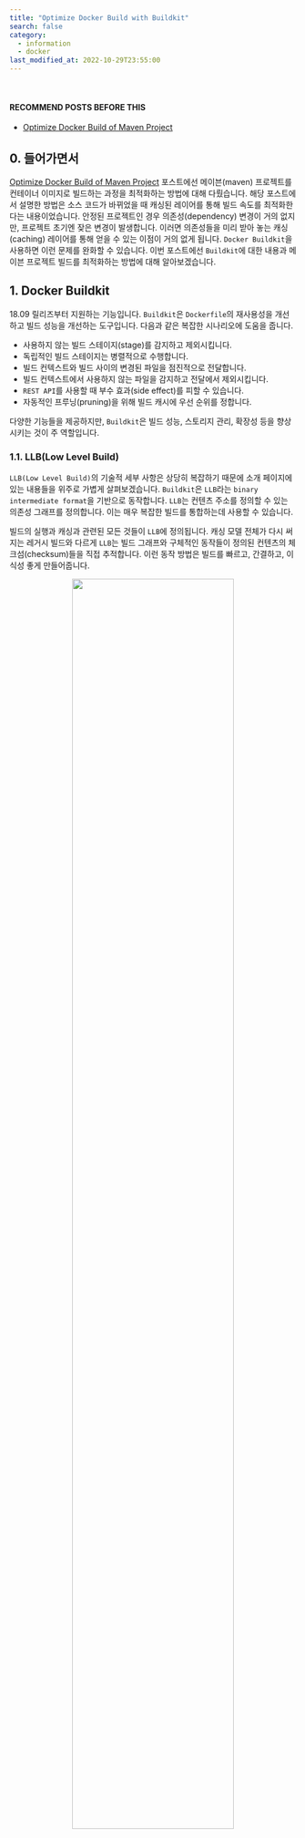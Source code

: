 ```yaml
---
title: "Optimize Docker Build with Buildkit"
search: false
category:
  - information
  - docker
last_modified_at: 2022-10-29T23:55:00
---
```


<br/>

#### RECOMMEND POSTS BEFORE THIS

* [Optimize Docker Build of Maven Project][optimize-maven-project-when-dockerizing-link]

## 0. 들어가면서

[Optimize Docker Build of Maven Project][optimize-maven-project-when-dockerizing-link] 포스트에선 메이븐(maven) 프로젝트를 컨테이너 이미지로 빌드하는 과정을 최적화하는 방법에 대해 다뤘습니다. 
해당 포스트에서 설명한 방법은 소스 코드가 바뀌었을 때 캐싱된 레이어를 통해 빌드 속도를 최적화한다는 내용이었습니다. 
안정된 프로젝트인 경우 의존성(dependency) 변경이 거의 없지만, 프로젝트 초기엔 잦은 변경이 발생합니다. 
이러면 의존성들을 미리 받아 놓는 캐싱(caching) 레이어를 통해 얻을 수 있는 이점이 거의 없게 됩니다. 
`Docker Buildkit`을 사용하면 이런 문제를 완화할 수 있습니다. 
이번 포스트에선 `Buildkit`에 대한 내용과 메이븐 프로젝트 빌드를 최적화하는 방법에 대해 알아보겠습니다.

## 1. Docker Buildkit

18.09 릴리즈부터 지원하는 기능입니다. 
`Buildkit`은 `Dockerfile`의 재사용성을 개선하고 빌드 성능을 개선하는 도구입니다. 
다음과 같은 복잡한 시나리오에 도움을 줍니다.

* 사용하지 않는 빌드 스테이지(stage)를 감지하고 제외시킵니다.
* 독립적인 빌드 스테이지는 병렬적으로 수행합니다.
* 빌드 컨텍스트와 빌드 사이의 변경된 파일을 점진적으로 전달합니다.
* 빌드 컨텍스트에서 사용하지 않는 파일을 감지하고 전달에서 제외시킵니다.
* `REST API`를 사용할 때 부수 효과(side effect)를 피할 수 있습니다.
* 자동적인 프루닝(pruning)을 위해 빌드 캐시에 우선 순위를 정합니다.

다양한 기능들을 제공하지만, `Buildkit`은 빌드 성능, 스토리지 관리, 확장성 등을 향상시키는 것이 주 역할입니다. 

### 1.1. LLB(Low Level Build)

`LLB(Low Level Build)`의 기술적 세부 사항은 상당히 복잡하기 때문에 소개 페이지에 있는 내용들을 위주로 가볍게 살펴보겠습니다. 
`Buildkit`은 `LLB`라는 `binary intermediate format`을 기반으로 동작합니다. 
`LLB`는 컨텐츠 주소를 정의할 수 있는 의존성 그래프를 정의합니다. 
이는 매우 복잡한 빌드를 통합하는데 사용할 수 있습니다. 

빌드의 실행과 캐싱과 관련된 모든 것들이 `LLB`에 정의됩니다. 
캐싱 모델 전체가 다시 써지는 레거시 빌드와 다르게 `LLB`는 빌드 그래프와 구체적인 동작들이 정의된 컨텐츠의 체크섬(checksum)들을 직접 추적합니다. 
이런 동작 방법은 빌드를 빠르고, 간결하고, 이식성 좋게 만들어줍니다. 

<p align="center">
    <img src="/images/optimize-docker-build-with-buildkit-1.JPG" width="75%" class="image__border">
</p>
<center>https://docs.docker.com/build/buildkit/</center>

### 1.2. Frontend

프론트엔드(Frontend)는 사람이 읽을 수 있는 빌드 형식을 가지고 `LLB`로 변환하는 컴포넌트입니다. 
프론트엔드는 이미지로써 배포될 수 있으며 사용자는 특정 프론트엔드 버전을 지정하여 사용하는 것이 가능합니다. 

### 1.3. RUN --mount Types

`RUN --mount` 옵션을 통해 마운트(mount) 타입을 지정하면 이미지 빌드 프로세스가 접근할 수 있는 임시 마운트를 생성할 수 있습니다. 
4가지 종류의 마운트가 존재합니다.

* `bind` - 컨텍스트 디렉토리를 읽기 전용으로 `bind-mount`합니다.
* `cache` - 컴파일러나 패키지 매니저가 사용할 수 있는 임시 디렉토리를 마운트합니다.
* `secret` - 빌드 이미지에 함께 추가하지 않고 개인 키 같은 보안 파일에 액세스할 수 있습니다.
* `ssh` - 빌드 시 암호 구문을 지원하여 SSH 에이전트를 통해 SSH 키에 접근할 수 있습니다.

#### 1.3.1. --mount=type=cache 상세 옵션

이번 포스트에서 다루는 빌드 속도 개선 방법은 `cache` 타입을 통해 이뤄졌습니다. 
이와 관련된 옵션들만 알아보겠습니다. 

* id 옵션
    * 다른 캐시를 구분할 수 있는 아이디 값이며 기본 값은 `target`입니다.
* target 옵션 
    * 마운트할 경로(path)를 지정합니다.
* ro, readonly 옵션
    * 해당 옵션을 사용하면 읽기 전용으로 캐시로 지정합니다.
* sharing 옵션
    * `shared`, `private`, `locked` 3가지 중 한 가지 값을 가집니다.
    * 기본 값은 `shared`입니다.
    * `shared` 값 - 다른 사용자(writer)들에게 동시적으로 사용됩니다.
    * `private` 값 - 다른 사용자들이 존재하는 경우 새로운 마운트를 생성합니다.
    * `locked` 값 - 두 번째 사용자는 첫 번째 사용자가 마운트 사용을 마칠 때까지 대기합니다.
* from 옵션
    * 캐시 마운트를 기준으로 스테이지를 빌드합니다.
    * 기본 값은 빈 디렉토리입니다. 
* source 옵션
    * `from` 값의 하위 경로입니다.
    * 기본 값은 `from` 값의 루트 경로입니다.
* mode 옵션
    * 새로운 캐시 디렉토리의 파일 모드입니다.
    * 기본 값은 `0755`입니다.
* uid 옵션
    * 캐시 디렉토리를 위한 사용자 아이디입니다.
    * 기본 값은 0 입니다.
* gid 옵션
    * 캐시 디렉토리를 위한 그룹 아이디입니다.
    * 기본 값은 0 입니다.

## 2. Optimize Maven Project Build

[Optimize Docker Build of Maven Project][optimize-maven-project-when-dockerizing-link] 예시를 기준으로 의존성이 바뀌었을 때 빌드 속도 차이가 얼마나 나는지 확인해보겠습니다. 

### 2.1. Activate Buildkit 

`Buildkit` 지원을 활성화시킵니다. 
18.09 버전부터 지원하였고, 19.03 버전까진 기본 방식이 아니므로 활성화 여부를 확인 후 적용합니다. 
환경 변수를 통해 지정하는 방법과 `daemon.json` 파일 설정을 변경하는 방법이 있습니다. 
이번 포스트에선 `daemon.json` 설정을 변경하였습니다.

##### daemon.json 설정 변경

* 운영체제 별로 해당 파일 위치가 다릅니다.
    * MacOS - /Users/{userName}/.docker/daemon.json
    * Linux - /etc/docker/daemon.json

```json
{
  "features": {
    "buildkit" : true
  }
}
```

### 2.2. 시간 측정 - Buildkit 미적용

#### 2.2.1. Dockerfile Script

* 의존성을 변경하는 `pom.xml` 파일에 변경이 있을 때만 필요한 의존성을 받는 레이어를 재실행합니다.
    * RUN mvn dependency:go-offline

```dockerfile
FROM maven:3.8.6-jdk-11 as MAVEN_BUILD

WORKDIR /build

COPY pom.xml .

RUN mvn dependency:go-offline

COPY src ./src

RUN mvn package -Dmaven.test.skip=true

FROM openjdk:11-jdk-slim-buster

WORKDIR /app

ARG JAR_FILE=*.jar

COPY --from=MAVEN_BUILD /build/target/${JAR_FILE} ./app.jar

EXPOSE 8080

CMD ["java", "-jar", "app.jar"]
```

#### 2.2.2. 최초 빌드 시간

* 최초 이미지 빌드 시 필요한 의존성들을 준비하는 `RUN mvn dependency:go-offline` 레이어에서 607초 소요됩니다.
* 빌드 시간이 총 662.4초 소요됩니다.

```
$ docker build . 

[+] Building 662.4s (15/15) FINISHED
 => [internal] load build definition from Dockerfile                                                                                                        0.3s
 => => transferring dockerfile: 376B                                                                                                                        0.0s
 => [internal] load .dockerignore                                                                                                                           0.3s
 => => transferring context: 2B                                                                                                                             0.0s
 => [internal] load metadata for docker.io/library/openjdk:11-jdk-slim-buster                                                                               2.4s
 => [internal] load metadata for docker.io/library/maven:3.8.6-jdk-11                                                                                       2.2s
 => [maven_build 1/6] FROM docker.io/library/maven:3.8.6-jdk-11@sha256:805f366910aea2a91ed263654d23df58bd239f218b2f9562ff51305be81f                        22.8s
 => => resolve docker.io/library/maven:3.8.6-jdk-11@sha256:805f366910aea2a91ed263654d23df58bd239f218b2f9562ff51305be81fa215                                 0.2s
 => => sha256:805f366910aea2a91ed263654d23df58bd239f218b2f9562ff51305be81fa215 549B / 549B                                                                  0.0s
 => => sha256:37a94a4fe3b52627748d66c095d013a17d67478bc0594236eca55c8aef33ddaa 2.42kB / 2.42kB                                                              0.0s
 => => sha256:6c3ab1faec76c92f0867f4b366000d77e8dab5f9d6339fb03c1e394e20f3cb59 8.91kB / 8.91kB                                                              0.0s
 => => sha256:001c52e26ad57e3b25b439ee0052f6692e5c0f2d5d982a00a8819ace5e521452 55.00MB / 55.00MB                                                           13.3s
 => => sha256:d9d4b9b6e964657da49910b495173d6c4f0d9bc47b3b44273cf82fd32723d165 5.16MB / 5.16MB                                                              2.4s
 => => sha256:2068746827ec1b043b571e4788693eab7e9b2a95301176512791f8c317a2816a 10.88MB / 10.88MB                                                            3.5s
 => => sha256:9daef329d35093868ef75ac8b7c6eb407fa53abbcb3a264c218c2ec7bca716e6 54.58MB / 54.58MB                                                            7.0s
 => => sha256:d85151f15b6683b98f21c3827ac545188b1849efb14a1049710ebc4692de3dd5 5.42MB / 5.42MB                                                              7.6s
 => => sha256:66223a710990a0ae7162aeed80417d30303afa3f24aafa57aa30348725e2230b 213B / 213B                                                                  7.9s
 => => sha256:db38d58ec8ab4111b072f6700f978a51985acd252aabce3be377f25162e68301 202.07MB / 202.07MB                                                         15.4s
 => => sha256:2896deaba78c60c05d4e37be721ade7bd8f30cddb280af30b5e4df930108f045 8.74MB / 8.74MB                                                              8.8s
 => => sha256:25fd53091b07a227ff046dc649e522bed93779b38e38fca2635bc642eac0d71f 856B / 856B                                                                  9.0s
 => => sha256:dd3ce32e87decb846afbbee5101dd4f88280e8a7a6f3f1a2b8026efe474fda90 360B / 360B                                                                  9.2s
 => => extracting sha256:001c52e26ad57e3b25b439ee0052f6692e5c0f2d5d982a00a8819ace5e521452                                                                   1.9s
 => => extracting sha256:d9d4b9b6e964657da49910b495173d6c4f0d9bc47b3b44273cf82fd32723d165                                                                   0.2s
 => => extracting sha256:2068746827ec1b043b571e4788693eab7e9b2a95301176512791f8c317a2816a                                                                   0.2s
 => => extracting sha256:9daef329d35093868ef75ac8b7c6eb407fa53abbcb3a264c218c2ec7bca716e6                                                                   2.0s
 => => extracting sha256:d85151f15b6683b98f21c3827ac545188b1849efb14a1049710ebc4692de3dd5                                                                   0.2s
 => => extracting sha256:66223a710990a0ae7162aeed80417d30303afa3f24aafa57aa30348725e2230b                                                                   0.0s
 => => extracting sha256:db38d58ec8ab4111b072f6700f978a51985acd252aabce3be377f25162e68301                                                                   3.9s
 => => extracting sha256:2896deaba78c60c05d4e37be721ade7bd8f30cddb280af30b5e4df930108f045                                                                   0.1s
 => => extracting sha256:25fd53091b07a227ff046dc649e522bed93779b38e38fca2635bc642eac0d71f                                                                   0.0s
 => => extracting sha256:dd3ce32e87decb846afbbee5101dd4f88280e8a7a6f3f1a2b8026efe474fda90                                                                   0.0s
 => [stage-1 1/3] FROM docker.io/library/openjdk:11-jdk-slim-buster@sha256:863ce6f3c27a0a50b458227f23beadda1e7178cda0971fa42b50b05d                        12.7s
 => => resolve docker.io/library/openjdk:11-jdk-slim-buster@sha256:863ce6f3c27a0a50b458227f23beadda1e7178cda0971fa42b50b05d9a5dcf55                         0.1s
 => => sha256:0713a1ae7eb5f31b83e5efe619e1c1be0f28985d15b2cd36f47afcf3d9e3cf62 5.59kB / 5.59kB                                                              0.0s
 => => sha256:140e22108c7d39a72fc1f5f3ba4ffdd55836614e9c53175f5d43ada8b6bbaacc 3.27MB / 3.27MB                                                              1.8s
 => => sha256:863ce6f3c27a0a50b458227f23beadda1e7178cda0971fa42b50b05d9a5dcf55 549B / 549B                                                                  0.0s
 => => sha256:c710ac217d26e31560686e85cdac797e3e2cbb73146276647f5d9f6beea850c1 1.16kB / 1.16kB                                                              0.0s
 => => sha256:993077aca88ec2c64510ea6df4ece97e0a009459040c50730ec068cf7076b7c7 209B / 209B                                                                  0.7s
 => => sha256:751ef25978b2971e15496369695ba51ed5b1b9aaca7e37b18a173d754d1ca820 27.14MB / 27.14MB                                                            1.5s
 => => sha256:a1316402b155e7344964cea7a5a30218b7d122e100d3b5a140d4812e508220ad 202.34MB / 202.34MB                                                          8.2s
 => => extracting sha256:751ef25978b2971e15496369695ba51ed5b1b9aaca7e37b18a173d754d1ca820                                                                   1.2s
 => => extracting sha256:140e22108c7d39a72fc1f5f3ba4ffdd55836614e9c53175f5d43ada8b6bbaacc                                                                   0.2s
 => => extracting sha256:993077aca88ec2c64510ea6df4ece97e0a009459040c50730ec068cf7076b7c7                                                                   0.0s
 => => extracting sha256:a1316402b155e7344964cea7a5a30218b7d122e100d3b5a140d4812e508220ad                                                                   4.3s
 => [internal] load build context                                                                                                                           0.2s
 => => transferring context: 5.10kB                                                                                                                         0.0s
 => [stage-1 2/3] WORKDIR /app                                                                                                                              0.7s
 => [maven_build 2/6] WORKDIR /build                                                                                                                        0.7s
 => [maven_build 3/6] COPY pom.xml .                                                                                                                        0.0s
 => [maven_build 4/6] RUN mvn dependency:go-offline                                                                                                       607.0s
 => [maven_build 5/6] COPY src ./src                                                                                                                        0.0s
 => [maven_build 6/6] RUN mvn package -Dmaven.test.skip=true                                                                                               28.3s
 => [stage-1 3/3] COPY --from=MAVEN_BUILD /build/target/*.jar ./app.jar                                                                                     0.1s
 => exporting to image                                                                                                                                      0.1s
 => => exporting layers                                                                                                                                     0.1s
 => => writing image sha256:56616a82fa61cb0a6c559edcc0861e6f9ce6b7b0046338a5b8725ddd5b4b41ae                                                                0.0s
```

#### 2.2.3. 의존성 변경

* `pom.xml` 파일에 다음과 같은 의존성을 추가합니다.

```xml
    <dependency>
        <groupId>org.projectlombok</groupId>
        <artifactId>lombok</artifactId>
        <version>1.18.24</version>
        <scope>provided</scope>
    </dependency>
```

#### 2.2.4. 이미지 재빌드 시간

* `pom.xml` 파일이 변경되었으므로 그 아래 캐싱 레이어를 사용하지 못합니다.
* 최초 빌드와 마찬가지로 `RUN mvn dependency:go-offline` 레이어에서 559.4초 소요됩니다.
    * 캐싱된 레이어를 재사용하지 못하므로 모든 의존성을 다시 다운로드 받습니다.
* 빌드 시간이 총 573.7초 소요됩니다.

```
$ docker build .

[+] Building 573.7s (17/17) FINISHED                  
 => [internal] load build definition from Dockerfile                                                                                                       0.0s
 => => transferring dockerfile: 37B                                                                                                                        0.0s
 => [internal] load .dockerignore                                                                                                                          0.0s
 => => transferring context: 2B                                                                                                                            0.0s
 => [internal] load metadata for docker.io/library/openjdk:11-jdk-slim-buster                                                                              2.4s
 => [internal] load metadata for docker.io/library/maven:3.8.6-jdk-11                                                                                      2.4s
 => [auth] library/openjdk:pull token for registry-1.docker.io                                                                                             0.0s
 => [auth] library/maven:pull token for registry-1.docker.io                                                                                               0.0s
 => [stage-1 1/3] FROM docker.io/library/openjdk:11-jdk-slim-buster@sha256:863ce6f3c27a0a50b458227f23beadda1e7178cda0971fa42b50b05d9a5dcf55                0.0s
 => [maven_build 1/6] FROM docker.io/library/maven:3.8.6-jdk-11@sha256:805f366910aea2a91ed263654d23df58bd239f218b2f9562ff51305be81fa215                    0.0s
 => [internal] load build context                                                                                                                          0.0s
 => => transferring context: 3.16kB                                                                                                                        0.0s
 => CACHED [maven_build 2/6] WORKDIR /build                                                                                                                0.0s
 => [maven_build 3/6] COPY pom.xml .                                                                                                                       0.0s
 => [maven_build 4/6] RUN mvn dependency:go-offline                                                                                                      559.4s
 => [maven_build 5/6] COPY src ./src                                                                                                                       0.0s 
 => [maven_build 6/6] RUN mvn package -Dmaven.test.skip=true                                                                                              11.2s 
 => CACHED [stage-1 2/3] WORKDIR /app                                                                                                                      0.0s 
 => [stage-1 3/3] COPY --from=MAVEN_BUILD /build/target/*.jar ./app.jar                                                                                    0.1s 
 => exporting to image                                                                                                                                     0.1s 
 => => exporting layers                                                                                                                                    0.1s 
 => => writing image sha256:729ceb3391af10e49d633d5f180cd48acbd5ba1fc3ea86e5466f924599128329                                                               0.0s 
```

### 2.3. 시간 측정 - Buildkit 적용

`Buildkit`을 적용한 후 의존성에 변경이 있었을 때 속도 차이가 얼마나 있는지 살펴보겠습니다. 

#### 2.3.1. Dockerfile Script

* `RUN --mount=type=cache` 옵션
    * 컴파일러나 패키지 매니저들을 위한 캐시 디렉토리를 임의의 디렉토리에 연결합니다.
    * 컨테이너를 빌드할 때 컴파일러나 패키지 매니저는 캐시 디렉토리를 사용할 수 있습니다.
* `target=/root/.m2` 옵션
    * 마운트할 경로를 지정합니다.
    * 메이븐 이미지가 사용하는 로컬 레포지토리 경로를 캐시 디렉토리로 지정합니다.

```dockerfile
FROM maven:3.8.6-jdk-11 as MAVEN_BUILD

WORKDIR /build

COPY pom.xml .

RUN --mount=type=cache,target=/root/.m2 mvn dependency:go-offline

COPY src ./src

RUN --mount=type=cache,target=/root/.m2 mvn package -Dmaven.test.skip=true

FROM openjdk:11-jdk-slim-buster

WORKDIR /app

ARG JAR_FILE=*.jar

COPY --from=MAVEN_BUILD /build/target/${JAR_FILE} ./app.jar

EXPOSE 8080

CMD ["java", "-jar", "app.jar"]
```

#### 2.3.2. 최초 빌드 시간

* 최초 이미지 빌드 시 필요한 의존성들을 준비하는 `RUN mvn dependency:go-offline` 레이어에서 1020.7초 소요됩니다.
* 빌드 시간이 총 1063.1초 소요됩니다.

```
$ docker build . 

[+] Building 1063.1s (15/15) FINISHED
 => [internal] load build definition from Dockerfile                                                                                                      0.0s
 => => transferring dockerfile: 448B                                                                                                                      0.0s
 => [internal] load .dockerignore                                                                                                                         0.0s
 => => transferring context: 2B                                                                                                                           0.0s
 => [internal] load metadata for docker.io/library/openjdk:11-jdk-slim-buster                                                                             2.1s
 => [internal] load metadata for docker.io/library/maven:3.8.6-jdk-11                                                                                     2.1s
 => [maven_build 1/6] FROM docker.io/library/maven:3.8.6-jdk-11@sha256:805f366910aea2a91ed263654d23df58bd239f218b2f9562ff51305be81fa215                  21.2s
 => => resolve docker.io/library/maven:3.8.6-jdk-11@sha256:805f366910aea2a91ed263654d23df58bd239f218b2f9562ff51305be81fa215                               0.0s
 => => sha256:6c3ab1faec76c92f0867f4b366000d77e8dab5f9d6339fb03c1e394e20f3cb59 8.91kB / 8.91kB                                                            0.0s
 => => sha256:d9d4b9b6e964657da49910b495173d6c4f0d9bc47b3b44273cf82fd32723d165 5.16MB / 5.16MB                                                            1.3s
 => => sha256:2068746827ec1b043b571e4788693eab7e9b2a95301176512791f8c317a2816a 10.88MB / 10.88MB                                                          1.8s
 => => sha256:805f366910aea2a91ed263654d23df58bd239f218b2f9562ff51305be81fa215 549B / 549B                                                                0.0s
 => => sha256:37a94a4fe3b52627748d66c095d013a17d67478bc0594236eca55c8aef33ddaa 2.42kB / 2.42kB                                                            0.0s
 => => sha256:001c52e26ad57e3b25b439ee0052f6692e5c0f2d5d982a00a8819ace5e521452 55.00MB / 55.00MB                                                          4.6s
 => => sha256:9daef329d35093868ef75ac8b7c6eb407fa53abbcb3a264c218c2ec7bca716e6 54.58MB / 54.58MB                                                          4.5s
 => => sha256:d85151f15b6683b98f21c3827ac545188b1849efb14a1049710ebc4692de3dd5 5.42MB / 5.42MB                                                            2.9s
 => => sha256:66223a710990a0ae7162aeed80417d30303afa3f24aafa57aa30348725e2230b 213B / 213B                                                                3.2s
 => => sha256:db38d58ec8ab4111b072f6700f978a51985acd252aabce3be377f25162e68301 202.07MB / 202.07MB                                                       15.7s
 => => sha256:2896deaba78c60c05d4e37be721ade7bd8f30cddb280af30b5e4df930108f045 8.74MB / 8.74MB                                                            5.3s
 => => extracting sha256:001c52e26ad57e3b25b439ee0052f6692e5c0f2d5d982a00a8819ace5e521452                                                                 2.2s
 => => sha256:25fd53091b07a227ff046dc649e522bed93779b38e38fca2635bc642eac0d71f 856B / 856B                                                                4.9s
 => => sha256:dd3ce32e87decb846afbbee5101dd4f88280e8a7a6f3f1a2b8026efe474fda90 360B / 360B                                                                5.2s
 => => extracting sha256:d9d4b9b6e964657da49910b495173d6c4f0d9bc47b3b44273cf82fd32723d165                                                                 0.2s
 => => extracting sha256:2068746827ec1b043b571e4788693eab7e9b2a95301176512791f8c317a2816a                                                                 0.3s
 => => extracting sha256:9daef329d35093868ef75ac8b7c6eb407fa53abbcb3a264c218c2ec7bca716e6                                                                 2.4s
 => => extracting sha256:d85151f15b6683b98f21c3827ac545188b1849efb14a1049710ebc4692de3dd5                                                                 0.2s
 => => extracting sha256:66223a710990a0ae7162aeed80417d30303afa3f24aafa57aa30348725e2230b                                                                 0.0s
 => => extracting sha256:db38d58ec8ab4111b072f6700f978a51985acd252aabce3be377f25162e68301                                                                 4.5s
 => => extracting sha256:2896deaba78c60c05d4e37be721ade7bd8f30cddb280af30b5e4df930108f045                                                                 0.1s
 => => extracting sha256:25fd53091b07a227ff046dc649e522bed93779b38e38fca2635bc642eac0d71f                                                                 0.0s
 => => extracting sha256:dd3ce32e87decb846afbbee5101dd4f88280e8a7a6f3f1a2b8026efe474fda90                                                                 0.0s
 => [internal] load build context                                                                                                                         0.0s
 => => transferring context: 5.10kB                                                                                                                       0.0s
 => [stage-1 1/3] FROM docker.io/library/openjdk:11-jdk-slim-buster@sha256:863ce6f3c27a0a50b458227f23beadda1e7178cda0971fa42b50b05d9a5dcf55              20.2s
 => => resolve docker.io/library/openjdk:11-jdk-slim-buster@sha256:863ce6f3c27a0a50b458227f23beadda1e7178cda0971fa42b50b05d9a5dcf55                       0.0s
 => => sha256:863ce6f3c27a0a50b458227f23beadda1e7178cda0971fa42b50b05d9a5dcf55 549B / 549B                                                                0.0s
 => => sha256:c710ac217d26e31560686e85cdac797e3e2cbb73146276647f5d9f6beea850c1 1.16kB / 1.16kB                                                            0.0s
 => => sha256:0713a1ae7eb5f31b83e5efe619e1c1be0f28985d15b2cd36f47afcf3d9e3cf62 5.59kB / 5.59kB                                                            0.0s
 => => sha256:751ef25978b2971e15496369695ba51ed5b1b9aaca7e37b18a173d754d1ca820 27.14MB / 27.14MB                                                          7.3s
 => => sha256:140e22108c7d39a72fc1f5f3ba4ffdd55836614e9c53175f5d43ada8b6bbaacc 3.27MB / 3.27MB                                                            6.9s
 => => sha256:993077aca88ec2c64510ea6df4ece97e0a009459040c50730ec068cf7076b7c7 209B / 209B                                                                7.2s
 => => sha256:a1316402b155e7344964cea7a5a30218b7d122e100d3b5a140d4812e508220ad 202.34MB / 202.34MB                                                       15.5s
 => => extracting sha256:751ef25978b2971e15496369695ba51ed5b1b9aaca7e37b18a173d754d1ca820                                                                 1.3s
 => => extracting sha256:140e22108c7d39a72fc1f5f3ba4ffdd55836614e9c53175f5d43ada8b6bbaacc                                                                 0.2s
 => => extracting sha256:993077aca88ec2c64510ea6df4ece97e0a009459040c50730ec068cf7076b7c7                                                                 0.0s
 => => extracting sha256:a1316402b155e7344964cea7a5a30218b7d122e100d3b5a140d4812e508220ad                                                                 4.4s
 => [stage-1 2/3] WORKDIR /app                                                                                                                            0.6s
 => [maven_build 2/6] WORKDIR /build                                                                                                                      0.0s
 => [maven_build 3/6] COPY pom.xml .                                                                                                                      0.0s
 => [maven_build 4/6] RUN --mount=type=cache,target=/root/.m2 mvn dependency:go-offline                                                                1020.7s
 => [maven_build 5/6] COPY src ./src                                                                                                                      0.0s
 => [maven_build 6/6] RUN --mount=type=cache,target=/root/.m2 mvn package -Dmaven.test.skip=true                                                         18.4s
 => [stage-1 3/3] COPY --from=MAVEN_BUILD /build/target/*.jar ./app.jar                                                                                   0.1s
 => exporting to image                                                                                                                                    0.1s
 => => exporting layers                                                                                                                                   0.1s
 => => writing image sha256:c40d22d9c3b0b8467a859ce0bf545ea69fd6356006957f044f164767e14c6cc3                                                              0.0s
```

#### 2.3.3. 의존성 변경

* `pom.xml` 파일에 다음과 같은 의존성을 추가합니다.

```xml
    <dependency>
        <groupId>org.projectlombok</groupId>
        <artifactId>lombok</artifactId>
        <version>1.18.24</version>
        <scope>provided</scope>
    </dependency>
```

#### 2.3.4. 이미지 재빌드 시간

* `pom.xml` 파일이 변경되었으므로 그 아래 캐싱 레이어를 사용하지 못합니다.
* 최초 빌드에 사용한 캐시 디렉토리를 사용하므로 `RUN mvn dependency:go-offline` 레이어에서 4.7초 소요됩니다.
    * 모든 의존성이 아니라 추가된 `lombok`만 다운로드 받습니다.
* 빌드 시간이 총 11.1s초 소요됩니다.

```
$ docker build .
[+] Building 11.1s (17/17) FINISHED
 => [internal] load build definition from Dockerfile                                                                                                      0.0s
 => => transferring dockerfile: 37B                                                                                                                       0.0s
 => [internal] load .dockerignore                                                                                                                         0.0s
 => => transferring context: 2B                                                                                                                           0.0s
 => [internal] load metadata for docker.io/library/openjdk:11-jdk-slim-buster                                                                             2.3s
 => [internal] load metadata for docker.io/library/maven:3.8.6-jdk-11                                                                                     2.3s
 => [auth] library/openjdk:pull token for registry-1.docker.io                                                                                            0.0s
 => [auth] library/maven:pull token for registry-1.docker.io                                                                                              0.0s
 => [maven_build 1/6] FROM docker.io/library/maven:3.8.6-jdk-11@sha256:805f366910aea2a91ed263654d23df58bd239f218b2f9562ff51305be81fa215                   0.0s
 => [internal] load build context                                                                                                                         0.0s
 => => transferring context: 3.16kB                                                                                                                       0.0s
 => [stage-1 1/3] FROM docker.io/library/openjdk:11-jdk-slim-buster@sha256:863ce6f3c27a0a50b458227f23beadda1e7178cda0971fa42b50b05d9a5dcf55               0.0s
 => CACHED [maven_build 2/6] WORKDIR /build                                                                                                               0.0s
 => [maven_build 3/6] COPY pom.xml .                                                                                                                      0.0s
 => [maven_build 4/6] RUN --mount=type=cache,target=/root/.m2 mvn dependency:go-offline                                                                   4.7s
 => [maven_build 5/6] COPY src ./src                                                                                                                      0.0s 
 => [maven_build 6/6] RUN --mount=type=cache,target=/root/.m2 mvn package -Dmaven.test.skip=true                                                          3.4s 
 => CACHED [stage-1 2/3] WORKDIR /app                                                                                                                     0.0s 
 => [stage-1 3/3] COPY --from=MAVEN_BUILD /build/target/*.jar ./app.jar                                                                                   0.1s 
 => exporting to image                                                                                                                                    0.1s 
 => => exporting layers                                                                                                                                   0.1s 
 => => writing image sha256:c824a279b1034f3fdf246c0014d629ce3440812da05ad853037287ec616a3476                                                              0.0s 
```

## CLOSING

의존성 변경이 발생했을 때 단축된 시간을 간단한 표로 정리하면 다음과 같습니다. 
최초 빌드 시간이 차이나는 것은 네트워크 등에 영향을 받을 수 있기 때문에 크게 고려할 사항이 아닙니다. 
집중해야하는 정보는 의존성 변경이 발생했을 때 빌드 시간의 차이입니다.  

| | 최초 빌드 시간 | 의존성 변경 후 빌드 시간 |
|:---:|:---:|:---:|
| Buildkit 미사용 | 662.4초 | 573.7초 | 
| Buildkit 사용 | 1063.1초 | 11.1초 | 

#### TEST CODE REPOSITORY

* <https://github.com/Junhyunny/blog-in-action/tree/master/2022-10-29-optimize-docker-build-with-buildkit>

#### REFERENCE

* <https://docs.docker.com/build/buildkit/>
* <https://github.com/moby/buildkit>
* <https://www.baeldung.com/ops/docker-cache-maven-dependencies>
* <https://stackoverflow.com/questions/57581943/mount-type-cache-in-buildkit>

[optimize-maven-project-when-dockerizing-link]: https://junhyunny.github.io/docker/maven/optimize-maven-project-when-dockerizing/